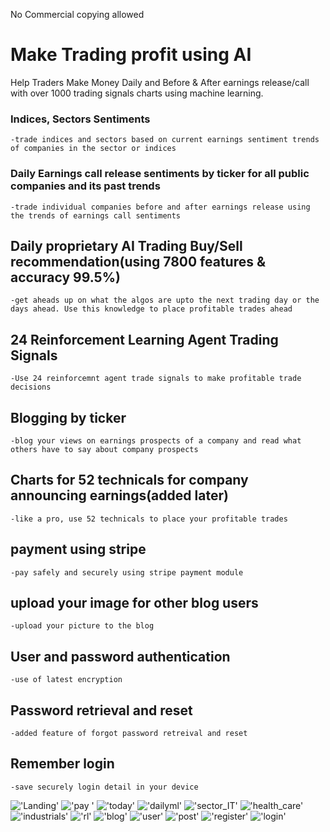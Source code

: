 No Commercial copying allowed

# Make Trading profit using AI
Help Traders Make Money Daily and Before & After earnings release/call with over 1000 trading signals charts using machine learning.

### Indices, Sectors Sentiments
    -trade indices and sectors based on current earnings sentiment trends of companies in the sector or indices
### Daily Earnings call release sentiments by ticker for all public companies and its past trends
    -trade individual companies before and after earnings release using the trends of earnings call sentiments
## Daily proprietary AI Trading Buy/Sell recommendation(using 7800 features & accuracy 99.5%)
    -get aheads up on what the algos are upto the next trading day or the days ahead. Use this knowledge to place profitable trades ahead
## 24 Reinforcement Learning Agent Trading Signals
    -Use 24 reinforcemnt agent trade signals to make profitable trade decisions
## Blogging by ticker
    -blog your views on earnings prospects of a company and read what others have to say about company prospects
## Charts for 52 technicals for company announcing earnings(added later)
    -like a pro, use 52 technicals to place your profitable trades
## payment using stripe
    -pay safely and securely using stripe payment module
## upload your image for other blog users
    -upload your picture to the blog
## User and password authentication
    -use of latest encryption 
## Password retrieval and reset
    -added feature of forgot password retreival and reset
## Remember login 
    -save securely login detail in your device


!['Landing'](screen/landing.png)
!['pay '](screen/pay.png)
!['today'](screen/today.png)
!['dailyml'](screen/dailyml.png)
!['sector_IT'](screen/sector_IT.png)
!['health_care'](screen/health_care.png)
!['industrials'](screen/industrials.png)
!['rl'](screen/rl.png)
!['blog'](screen/blog.png)
!['user'](screen/user.png)
!['post'](screen/post.png)
!['register'](screen/register.png)
!['login'](screen/login.png)




